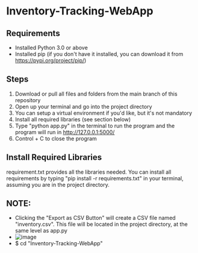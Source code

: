 # Inventory-Tracking-WebApp

## Requirements
* Installed Python 3.0 or above 
* Installed pip (if you don't have it installed, you can download it from https://pypi.org/project/pip/)

## Steps 
1. Download or pull all files and folders from the main branch of this repository 
2. Open up your terminal and go into the project directory 
3. You can setup a virtual environment if you'd like, but it's not mandatory 
4. Install all required libraries (see section below) 
5. Type "python app.py" in the terminal to run the program and the program will run in http://127.0.0.1:5000/  
6. Control + C to close the program

## Install Required Libraries 
requirement.txt provides all the libraries needed. You can install all requirements by typing "pip install -r requirements.txt" in your terminal, assuming you are in the project directory. 

## NOTE:
* Clicking the "Export as CSV Button" will create a CSV file named "inventory.csv". This file will be located in the project directory, at the same level as app.py
* ![image](https://user-images.githubusercontent.com/69047018/149021311-0c7f481b-921e-4443-bff6-71a3ef7a5f8f.png)
* $ cd "Inventory-Tracking-WebApp"

